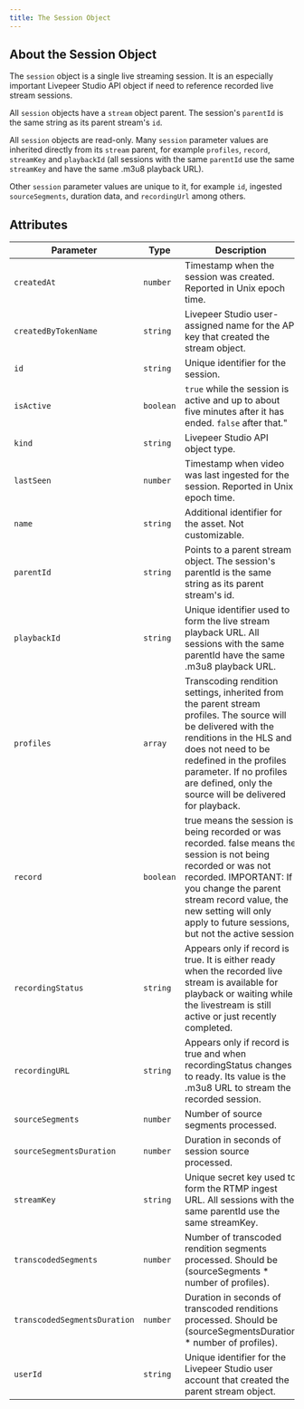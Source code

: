 ```yaml
---
title: The Session Object
---
```



## About the Session Object

The `session` object is a single live streaming session. It is an especially
important Livepeer Studio API object if need to reference recorded live stream
sessions.

All `session` objects have a `stream` object parent. The session's `parentId` is
the same string as its parent stream's `id`.

All `session` objects are read-only. Many `session` parameter values are
inherited directly from its `stream` parent, for example `profiles`, `record`,
`streamKey` and `playbackId` (all sessions with the same `parentId` use the same
`streamKey` and have the same .m3u8 playback URL).

Other `session` parameter values are unique to it, for example `id`, ingested
`sourceSegments`, duration data, and `recordingUrl` among others.


## Attributes

| Parameter                    | Type      | Description                                                  |
| ---------------------------- | --------- | ------------------------------------------------------------ |
| `createdAt`                  | `number`  | Timestamp when the session was created. Reported in Unix epoch time. |
| `createdByTokenName`         | `string`  | Livepeer Studio user-assigned name for the API key that created the stream object. |
| `id`                         | `string`  | Unique identifier for the session.                           |
| `isActive`                   | `boolean` | `true` while the session is active and up to about five minutes after it has ended. `false` after that." |
| `kind`                       | `string`  | Livepeer Studio API object type.                             |
| `lastSeen`                   | `number`  | Timestamp when video was last ingested for the session. Reported in Unix epoch time. |
| `name`                       | `string`  | Additional identifier for the asset. Not customizable.       |
| `parentId`                   | `string`  | Points to a parent stream object. The session's parentId is the same string as its parent stream's id. |
| `playbackId`                 | `string`  | Unique identifier used to form the live stream playback URL. All sessions with the same parentId have the same .m3u8 playback URL. |
| `profiles`                   | `array`   | Transcoding rendition settings, inherited from the parent stream profiles. The source will be delivered with the renditions in the HLS and does not need to be redefined in the profiles parameter. If no profiles are defined, only the source will be delivered for playback. |
| `record`                     | `boolean` | true means the session is being recorded or was recorded. false means the session is not being recorded or was not recorded. IMPORTANT: If you change the parent stream record value, the new setting will only apply to future sessions, but not the active session. |
| `recordingStatus`            | `string`  | Appears only if record is true. It is either ready when the recorded live stream is available for playback or waiting while the livestream is still active or just recently completed. |
| `recordingURL`               | `string`  | Appears only if record is true and when recordingStatus changes to ready. Its value is the .m3u8 URL to stream the recorded session. |
| `sourceSegments`             | `number`  | Number of source segments processed.                         |
| `sourceSegmentsDuration`     | `number`  | Duration in seconds of session source processed.             |
| `streamKey`                  | `string`  | Unique secret key used to form the RTMP ingest URL. All sessions with the same parentId use the same streamKey. |
| `transcodedSegments`         | `number`  | Number of transcoded rendition segments processed. Should be (sourceSegments * number of profiles). |
| `transcodedSegmentsDuration` | `number`  | Duration in seconds of transcoded renditions processed. Should be (sourceSegmentsDuration * number of profiles). |
| `userId`                     | `string`  | Unique identifier for the Livepeer Studio user account that created the parent stream object. |
